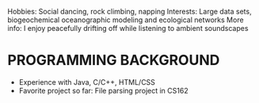 Hobbies:  Social dancing, rock climbing, napping
Interests: Large data sets, biogeochemical oceanographic modeling and ecological networks
More info:  I enjoy peacefully drifting off while listening to ambient soundscapes

PROGRAMMING BACKGROUND
=================================================
- Experience with Java, C/C++, HTML/CSS
- Favorite project so far:  File parsing project in CS162
